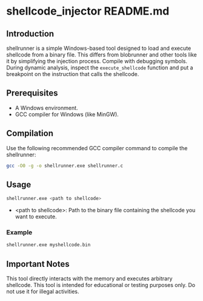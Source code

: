 # shellcode_injector README.md
## Introduction
shellrunner is a simple Windows-based tool designed to load and execute shellcode from a binary file. This differs from blobrunner and other tools like it by simplifying the injection process.
Compile with debugging symbols. During dynamic analysis, inspect the `execute_shellcode` function and put a breakpoint on the instruction that calls the shellcode.

## Prerequisites
* A Windows environment.
* GCC compiler for Windows (like MinGW).

## Compilation
Use the following recommended GCC compiler command to compile the shellrunner:
```bash
gcc -O0 -g -o shellrunner.exe shellrunner.c
```

## Usage
```bash
shellrunner.exe <path to shellcode>
```

* <path to shellcode\>: Path to the binary file containing the shellcode you want to execute.

### Example
```bash
shellrunner.exe myshellcode.bin
```

## Important Notes

This tool directly interacts with the memory and executes arbitrary shellcode.
This tool is intended for educational or testing purposes only. Do not use it for illegal activities.
